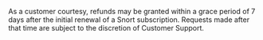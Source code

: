 As a customer courtesy, refunds may be granted within a grace period of 7 days after the initial renewal of a Snort subscription. Requests made after that time are subject to the discretion of Customer Support.